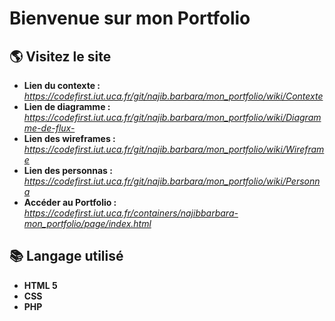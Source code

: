 # Bienvenue sur mon Portfolio

## 🌎 Visitez le site
* **Lien du contexte :**  _https://codefirst.iut.uca.fr/git/najib.barbara/mon_portfolio/wiki/Contexte_
* **Lien de diagramme :** _https://codefirst.iut.uca.fr/git/najib.barbara/mon_portfolio/wiki/Diagramme-de-flux-_
* **Lien des wireframes :**  _https://codefirst.iut.uca.fr/git/najib.barbara/mon_portfolio/wiki/Wireframe_
* **Lien des personnas :** _https://codefirst.iut.uca.fr/git/najib.barbara/mon_portfolio/wiki/Personna_
* **Accéder au Portfolio :** _https://codefirst.iut.uca.fr/containers/najibbarbara-mon_portfolio/page/index.html_ 
## 📚 Langage utilisé 
* **HTML 5** 
* **CSS**
* **PHP**




